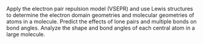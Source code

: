<div style="float:right;margin:auto"><ebook-button title="VSEPR" link="https://genchem.science.psu.edu/08-1-vsepr"></ebook-button></div>


Apply the electron pair repulsion model (VSEPR) and use Lewis structures to determine the electron domain geometries and molecular geometries of atoms in a molecule.
Predict the effects of lone pairs and multiple bonds on bond angles.
Analyze the shape and bond angles of each central atom in a large molecule. 
